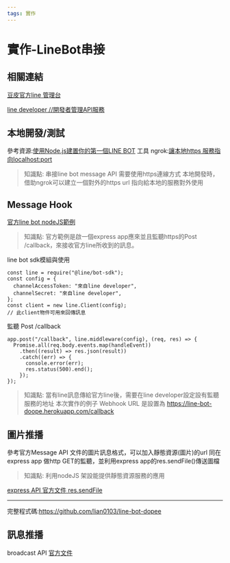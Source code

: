 ```yaml
---
tags: 實作
---
```

# 實作-LineBot串接
## 相關連結

[豆皮官方line 管理台](https://manager.line.biz/account/@928wyrpi)

[line developer //開發者管理API服務](https://developers.line.biz/console/channel/1656497673/basics)

## 本地開發/測試
參考資源:[使用Node.js建置你的第一個LINE BOT](https://medium.com/pyradise/%E4%BD%BF%E7%94%A8node-js%E5%BB%BA%E7%BD%AE%E4%BD%A0%E7%9A%84%E7%AC%AC%E4%B8%80%E5%80%8Bline-bot-590b7ba7a28a)
工具 ngrok:[讓本地https 服務指向localhost:port](https://dashboard.ngrok.com/get-started/setup)

> 知識點: 串接line bot message API 需要使用https連線方式
> 本地開發時，借助ngrok可以建立一個對外的https url 指向給本地的服務對外使用

## Message Hook

[官方line bot nodeJS範例](https://github.com/line/line-bot-sdk-nodejs/tree/next/examples/echo-bot)

>知識點: 官方範例是啟一個express app應來並且監聽https的Post /callback，來接收官方line所收到的訊息。

line bot sdk模組與使用
```javascript=
const line = require("@line/bot-sdk");
const config = {
  channelAccessToken: "來自line developer",
  channelSecret: "來自line developer",
};
const client = new line.Client(config);
// 此client物件可用來回傳訊息
```

監聽 Post /callback
```javascript=
app.post("/callback", line.middleware(config), (req, res) => {
  Promise.all(req.body.events.map(handleEvent))
    .then((result) => res.json(result))
    .catch((err) => {
      console.error(err);
      res.status(500).end();
    });
});
```

>知識點: 當有line訊息傳給官方line後，需要在line developer設定設有監聽服務的地址
>本次實作的例子 Webhook URL 是設置為  https://line-bot-doope.herokuapp.com/callback



## 圖片推播
參考官方Message API 文件的圖片訊息格式，可以加入靜態資源(圖片)的url
同在express app 做http GET的監聽，並利用express app的res.sendFile()傳送圖檔

> 知識點: 利用nodeJS 架設能提供靜態資源服務的應用

[express API 官方文件 res.sendFile](http://expressjs.com/en/api.html#res.sendFile)

---

完整程式碼:https://github.com/lian0103/line-bot-dopee

## 訊息推播

broadcast API [官方文件](https://developers.line.biz/en/reference/messaging-api/#send-broadcast-message)

